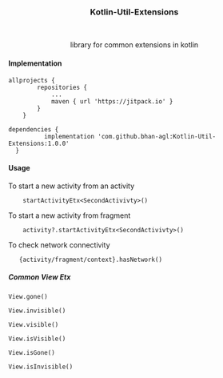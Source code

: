 <h3 align="center">Kotlin-Util-Extensions </h1><br>
<p align="center">library for common extensions in kotlin </p>



#### Implementation
```
allprojects {
		repositories {
			...
			maven { url 'https://jitpack.io' }
		}
	}
  ```    
  
  
  ```
  dependencies {
	        implementation 'com.github.bhan-agl:Kotlin-Util-Extensions:1.0.0'
	}
  ```
  
#### Usage 
To start a new activity from an activity 
```
    startActivityEtx<SecondActivivty>()
```    

To start a new activity from fragment
```
    activity?.startActivityEtx<SecondActivivty>()
```    

To check network connectivity 
``` 
   {activity/fragment/context}.hasNetwork()
```

##### Common View Etx 
``` 
View.gone()
```

```
View.invisible()
```
```
View.visible()
```
```
View.isVisible()
```
```
View.isGone()
```
```
View.isInvisible()
```

